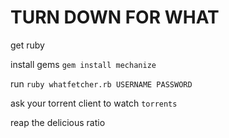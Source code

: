 # TURN DOWN FOR WHAT

get ruby

install gems `gem install mechanize`

run `ruby whatfetcher.rb USERNAME PASSWORD`

ask your torrent client to watch `torrents`

reap the delicious ratio
